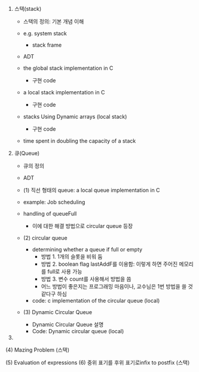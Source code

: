 1. 스택(stack)
    - 스택의 정의: 기본 개념 이해
    - e.g. system stack
        - stack frame

    - ADT

    - the global stack implementation in C
        - 구현 code

    - a local stack implementation in C
        - 구현 code
    
    - stacks Using Dynamic arrays (local stack)
        - 구현 code
    
    - time spent in doubling the capacity of a stack


2. 큐(Queue)
    - 큐의 정의
    - ADT

    - (1) 직선 형태의 queue: a local queue implementation in C
    - example: Job scheduling
    - handling of queueFull
        - 이에 대한 해결 방법으로 circular queue 등장

    - (2) circular queue
        - determining whether a queue if full or empty
            - 방법 1. 1개의 슬롯을 비워 둠
            - 방법 2. boolean flag lastAddF를 이용함: 이렇게 하면 주어진 메모리를 full로 사용 가능
            - 방법 3. 변수 count를 사용해서 방법을 씀
            - 어느 방법이 좋은지는 프로그래밍 마음이나, 교수님은 1번 방법을 쓸 것 같다구 하심
        - code: c implementation of the circular queue (local)

    - (3) Dynamic Circular Queue
        - Dynamic Circular Queue 설명
        - Code: Dynamic circular queue (local)

3.

(4) Mazing Problem (스택)

(5) Evaluation of expressions
(6) 중위 표기를 후위 표기로infix to postfix (스택)


